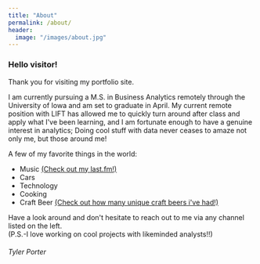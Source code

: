 ```yaml
---
title: "About"
permalink: /about/
header:
  image: "/images/about.jpg"
---
```


### Hello visitor!

Thank you for visiting my portfolio site.

I am currently pursuing a M.S. in Business Analytics remotely through the University of Iowa and am set to graduate in April.
My current remote position with LIFT has allowed me to quickly turn around after class and apply what I've been learning, and I am fortunate enough to have a genuine interest in analytics; Doing cool stuff with data never ceases to amaze not only me, but those around me!

A few of my favorite things in the world:
* Music [(Check out my last.fm!)](https://www.last.fm/user/Typo19)
* Cars
* Technology
* Cooking
* Craft Beer [(Check out how many unique craft beers i've had!)](https://untappd.com/user/typo_19/beers)

Have a look around and don't hesitate to reach out to me via any channel listed on the left. <br />
(P.S.-I love working on cool projects with likeminded analysts!!)

###### Tyler Porter

